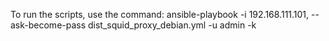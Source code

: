 To run the scripts, use the command:
ansible-playbook -i 192.168.111.101, --ask-become-pass dist_squid_proxy_debian.yml -u admin -k

